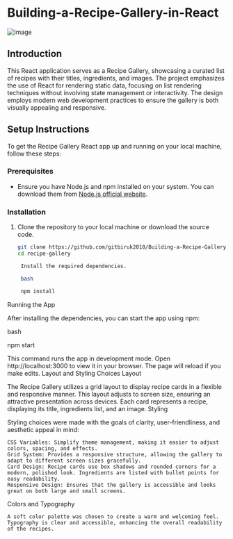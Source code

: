# Building-a-Recipe-Gallery-in-React
![image](https://github.com/gitbiruk2010/Building-a-Recipe-Gallery-in-React/assets/103274295/0eb6ac57-298e-4019-bd61-b081ff7344a2)

## Introduction

This React application serves as a Recipe Gallery, showcasing a curated list of recipes with their titles, ingredients, and images. The project emphasizes the use of React for rendering static data, focusing on list rendering techniques without involving state management or interactivity. The design employs modern web development practices to ensure the gallery is both visually appealing and responsive.

## Setup Instructions

To get the Recipe Gallery React app up and running on your local machine, follow these steps:

### Prerequisites

- Ensure you have Node.js and npm installed on your system. You can download them from [Node.js official website](https://nodejs.org/).

### Installation

1. Clone the repository to your local machine or download the source code.
   ```bash
   git clone https://github.com/gitbiruk2010/Building-a-Recipe-Gallery-in-React
   cd recipe-gallery

    Install the required dependencies.

    bash

    npm install

Running the App

After installing the dependencies, you can start the app using npm:

bash

npm start

This command runs the app in development mode. Open http://localhost:3000 to view it in your browser. The page will reload if you make edits.
Layout and Styling Choices
Layout

The Recipe Gallery utilizes a grid layout to display recipe cards in a flexible and responsive manner. This layout adjusts to screen size, ensuring an attractive presentation across devices. Each card represents a recipe, displaying its title, ingredients list, and an image.
Styling

Styling choices were made with the goals of clarity, user-friendliness, and aesthetic appeal in mind:

    CSS Variables: Simplify theme management, making it easier to adjust colors, spacing, and effects.
    Grid System: Provides a responsive structure, allowing the gallery to adapt to different screen sizes gracefully.
    Card Design: Recipe cards use box shadows and rounded corners for a modern, polished look. Ingredients are listed with bullet points for easy readability.
    Responsive Design: Ensures that the gallery is accessible and looks great on both large and small screens.

Colors and Typography

    A soft color palette was chosen to create a warm and welcoming feel.
    Typography is clear and accessible, enhancing the overall readability of the recipes.
